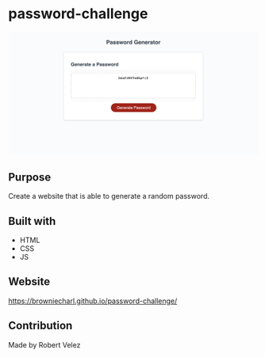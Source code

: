 # password-challenge
![](./assets/image/screenshotpassword.png)

## Purpose
Create a website that is able to generate a random password.

## Built with
* HTML
* CSS
* JS

## Website
https://browniecharl.github.io/password-challenge/

## Contribution
Made by Robert Velez